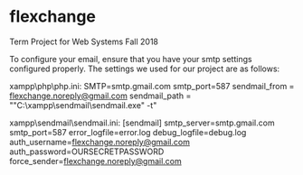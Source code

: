 # flexchange
Term Project for Web Systems Fall 2018

To configure your email, ensure that you have your smtp settings configured properly.
The settings we used for our project are as follows:

xampp\php\php.ini:
SMTP=smtp.gmail.com
smtp_port=587
sendmail_from = flexchange.noreply@gmail.com
sendmail_path = "\"C:\xampp\sendmail\sendmail.exe\" -t"

xampp\sendmail\sendmail.ini:
[sendmail]
smtp_server=smtp.gmail.com
smtp_port=587
error_logfile=error.log
debug_logfile=debug.log
auth_username=flexchange.noreply@gmail.com
auth_password=OURSECRETPASSWORD
force_sender=flexchange.noreply@gmail.com
